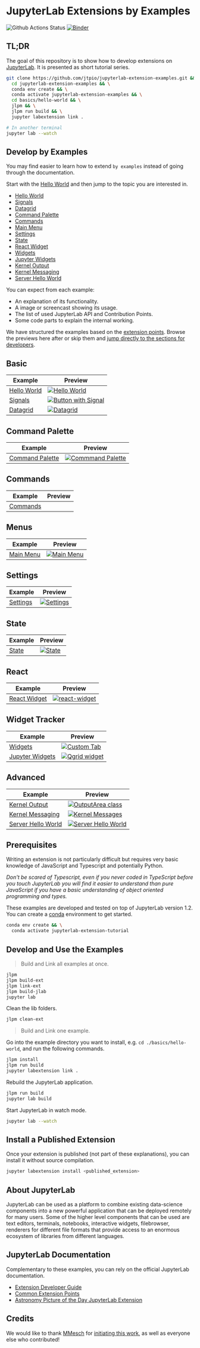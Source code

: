 # JupyterLab Extensions by Examples

![Github Actions Status](https://github.com/jtpio/jupyterlab-extension-examples/workflows/CI/badge.svg)
[![Binder](https://mybinder.org/badge_logo.svg)](https://mybinder.org/v2/gh/jtpio/jupyterlab-extension-examples/master?urlpath=lab)

## TL;DR

The goal of this repository is to show how to develop extensions on [JupyterLab](https://github.com/jupyterlab/jupyterlab).
It is presented as short tutorial series.

```bash
git clone https://github.com/jtpio/jupyterlab-extension-examples.git &&
  cd jupyterlab-extension-examples && \
  conda env create && \
  conda activate jupyterlab-extension-examples && \
  cd basics/hello-world && \
  jlpm && \
  jlpm run build && \
  jupyter labextension link .

# In another terminal
jupyter lab --watch
```

## Develop by Examples

You may find easier to learn how to extend `by examples` instead of going through the documentation.

Start with the [Hello World](basics/hello-world) and then jump to the topic you are interested in.

- [Hello World](basics/hello-world)
- [Signals](basics/signals)
- [Datagrid](basics/datagrid)
- [Command Palette](command-palette)
- [Commands](commands)
- [Main Menu](main-menu)
- [Settings](settings)
- [State](state)
- [React Widget](react/react-widget)
- [Widgets](widget-tracker/widgets)
- [Jupyter Widgets](widget-tracker/jupyter-widgets)
- [Kernel Output](advanced/kernel-output)
- [Kernel Messaging](advanced/kernel-messaging)
- [Server Hello World](advanced/server-extension)

You can expect from each example:

- An explanation of its functionality.
- A image or screencast showing its usage.
- The list of used JupyterLab API and Contribution Points.
- Some code parts to explain the internal working.

We have structured the examples based on the [extension points](https://jupyterlab.readthedocs.io/en/stable/developer/extension_points.html). Browse the previews here after or skip them and [jump directly to the sections for developers](#prerequisites).

## Basic

| Example                           | Preview                                                              |
| --------------------------------- | -------------------------------------------------------------------- |
| [Hello World](basics/hello-world) | [![Hello World](basics/hello-world/preview.png)](basics/hello-world) |
| [Signals](basics/signals)         | [![Button with Signal](basics/signals/preview.png)](basics/signals)  |
| [Datagrid](basics/datagrid)       | [![Datagrid](basics/datagrid/preview.png)](basics/datagrid)          |

## Command Palette

| Example                            | Preview                                                             |
| ---------------------------------- | ------------------------------------------------------------------- |
| [Command Palette](command-palette) | [![Commmand Palette](command-palette/preview.png)](command-palette) |

## Commands

| Example              | Preview |
| -------------------- | ------- |
| [Commands](commands) |         |

## Menus

| Example                | Preview                                          |
| ---------------------- | ------------------------------------------------ |
| [Main Menu](main-menu) | [![Main Menu](main-menu/preview.png)](main-menu) |

## Settings

| Example              | Preview                                       |
| -------------------- | --------------------------------------------- |
| [Settings](settings) | [![Settings](settings/preview.gif)](settings) |

## State

| Example        | Preview                              |
| -------------- | ------------------------------------ |
| [State](state) | [![State](state/preview.gif)](state) |

## React

| Example                            | Preview                                                               |
| ---------------------------------- | --------------------------------------------------------------------- |
| [React Widget](react/react-widget) | [![react-widget](react/react-widget/preview.gif)](react/react-widget) |

## Widget Tracker

| Example                                           | Preview                                                                                       |
| ------------------------------------------------- | --------------------------------------------------------------------------------------------- |
| [Widgets](widget-tracker/widgets)                 | [![Custom Tab](widget-tracker/widgets/preview.png)](widget-tracker/widgets)                   |
| [Jupyter Widgets](widget-tracker/jupyter-widgets) | [![Qgrid widget](widget-tracker/jupyter-widgets/preview.gif)](widget-tracker/jupyter-widgets) |

## Advanced

| Example                                         | Preview                                                                                   |
| ----------------------------------------------- | ----------------------------------------------------------------------------------------- |
| [Kernel Output](advanced/kernel-output)         | [![OutputArea class](advanced/kernel-output/preview.gif)](advanced/kernel-output)         |
| [Kernel Messaging](advanced/kernel-messaging)   | [![Kernel Messages](advanced/kernel-messaging/preview.gif)](advanced/kernel-messaging)    |
| [Server Hello World](advanced/server-extension) | [![Server Hello World](advanced/server-extension/preview.png)](advanced/server-extension) |

## Prerequisites

Writing an extension is not particularly difficult but requires very basic knowledge of JavaScript
and Typescript and potentially Python.

_Don't be scared of Typescript, even if you never coded in TypeScript before you touch
JupyterLab you will find it easier to understand than pure JavaScript if you have a
basic understanding of object oriented programming and types._

These examples are developed and tested on top of JupyterLab version 1.2.
You can create a [conda](https://docs.conda.io/en/latest/miniconda.html) environment to get started.

```bash
conda env create && \
  conda activate jupyterlab-extension-tutorial
```

## Develop and Use the Examples

> Build and Link all examples at once.

```bash
jlpm
jlpm build-ext
jlpm link-ext
jlpm build-jlab
jupyter lab
```

Clean the lib folders.

```bash
jlpm clean-ext
```

> Build and Link one example.

Go into the example directory you want to install, e.g. `cd ./basics/hello-world`, and run the following commands.

```bash
jlpm install
jlpm run build
jupyter labextension link .
```

Rebuild the JupyterLab application.

```bash
jlpm run build
jupyter lab build
```

Start JupyterLab in watch mode.

```bash
jupyter lab --watch
```

## Install a Published Extension

Once your extension is published (not part of these explanations), you can install it without source compilation.

```bash
jupyter labextension install <published_extension>
```

## About JupyterLab

JupyterLab can be used as a platform to combine existing data-science components into a
new powerful application that can be deployed remotely for many users. Some of the higher
level components that can be used are text editors, terminals, notebooks, interactive widgets,
filebrowser, renderers for different file formats that provide access to an enormous ecosystem
of libraries from different languages.

## JupyterLab Documentation

Complementary to these examples, you can rely on the official JupyterLab documentation.

- [Extension Developer Guide](https://jupyterlab.readthedocs.io/en/stable/developer/extension_dev.html)
- [Common Extension Points](https://jupyterlab.readthedocs.io/en/stable/developer/extension_points.html)
- [Astronomy Picture of the Day JupyterLab Extension](https://jupyterLab.readthedocs.io/en/stable/developer/extension_tutorial.html)

## Credits

We would like to thank [MMesch](https://github.com/MMesch) for [initiating this work](https://github.com/MMesch/labextension_tutorial), as well as everyone else who contributed!
